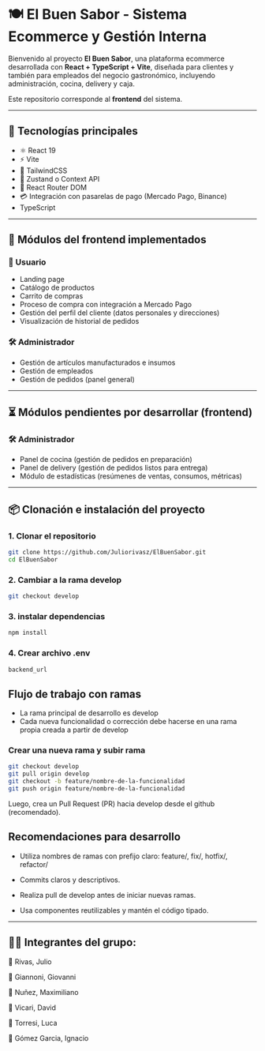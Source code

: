 # 🍽️ El Buen Sabor - Sistema Ecommerce y Gestión Interna

Bienvenido al proyecto **El Buen Sabor**, una plataforma ecommerce desarrollada con **React + TypeScript + Vite**, diseñada para clientes y también para empleados del negocio gastronómico, incluyendo administración, cocina, delivery y caja.

Este repositorio corresponde al **frontend** del sistema.

---

## 🚀 Tecnologías principales

- ⚛️ React 19
- ⚡ Vite
- 🎨 TailwindCSS
- 🧠 Zustand o Context API
- 🧭 React Router DOM
- 💳 Integración con pasarelas de pago (Mercado Pago, Binance)
- TypeScript

---

## 🧩 Módulos del frontend implementados

### 👥 Usuario

- Landing page
- Catálogo de productos
- Carrito de compras
- Proceso de compra con integración a Mercado Pago
- Gestión del perfil del cliente (datos personales y direcciones)
- Visualización de historial de pedidos

### 🛠️ Administrador

- Gestión de artículos manufacturados e insumos
- Gestión de empleados
- Gestión de pedidos (panel general)

---

## ⏳ Módulos pendientes por desarrollar (frontend)

### 🛠️ Administrador

- Panel de cocina (gestión de pedidos en preparación)
- Panel de delivery (gestión de pedidos listos para entrega)
- Módulo de estadísticas (resúmenes de ventas, consumos, métricas)

---

## 📦 Clonación e instalación del proyecto

### 1. Clonar el repositorio

```bash
git clone https://github.com/Juliorivasz/ElBuenSabor.git
cd ElBuenSabor
```

### 2. Cambiar a la rama develop

```bash
git checkout develop
```

### 3. instalar dependencias

```bash
npm install
```

### 4. Crear archivo .env

```bash
backend_url
```

## Flujo de trabajo con ramas

- La rama principal de desarrollo es develop
- Cada nueva funcionalidad o corrección debe hacerse en una rama propia creada a partir de develop

### Crear una nueva rama y subir rama

```bash
git checkout develop
git pull origin develop
git checkout -b feature/nombre-de-la-funcionalidad
git push origin feature/nombre-de-la-funcionalidad
```

Luego, crea un Pull Request (PR) hacia develop desde el github (recomendado).

## Recomendaciones para desarrollo

- Utiliza nombres de ramas con prefijo claro: feature/, fix/, hotfix/, refactor/

- Commits claros y descriptivos.

- Realiza pull de develop antes de iniciar nuevas ramas.

- Usa componentes reutilizables y mantén el código tipado.

---

## 👨‍🏫 Integrantes del grupo:

👤 Rivas, Julio

👤 Giannoni, Giovanni

👤 Nuñez, Maximiliano

👤 Vicari, David

👤 Torresi, Luca

👤 Gómez Garcia, Ignacio
